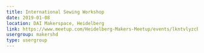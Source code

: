 ```yaml
---
title: International Sewing Workshop
date: 2019-01-08
location: DAI Makerspace, Heidelberg
link: https://www.meetup.com/Heidelberg-Makers-Meetup/events/lkntvlyzcblb/
usergroup: makershd
type: usergroup
---
```

